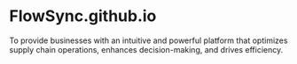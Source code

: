 # FlowSync.github.io
To provide businesses with an intuitive and powerful platform that optimizes supply chain operations, enhances decision-making, and drives efficiency.

